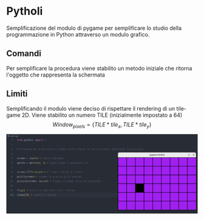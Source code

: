 # Pytholi

Semplificazione del modulo di pygame per semplificare lo studio della programmazione in Python attraverso un modulo grafico.

## Comandi

Per semplificare la procedura viene stabilito un metodo iniziale che ritorna l'oggetto che rappresenta la schermata

## Limiti
Semplificando il modulo viene deciso di rispettare il rendering di un tile-game 2D. Viene stabilito un numero TILE (inizialmente impostato a 64)
$$
    Window_{pixels} = \{TILE * tile_x, TILE * tile_y \}
$$

<img src="img/Screenshot from 2024-09-14 22-18-03.png">
